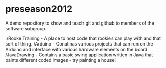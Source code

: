 preseason2012
=============

A demo repository to show and teach git and github to members of the software subgroup.

./Rooke Training - A place to host code that rookies can play with and that sort of thing.
	/Arduino - Conatinas various projects that can run on the Arduino and interface with various hardware elements on the board
	/JavaDrawing - Contains a basic swing application written in Java that paints different coded images - try painting a house!